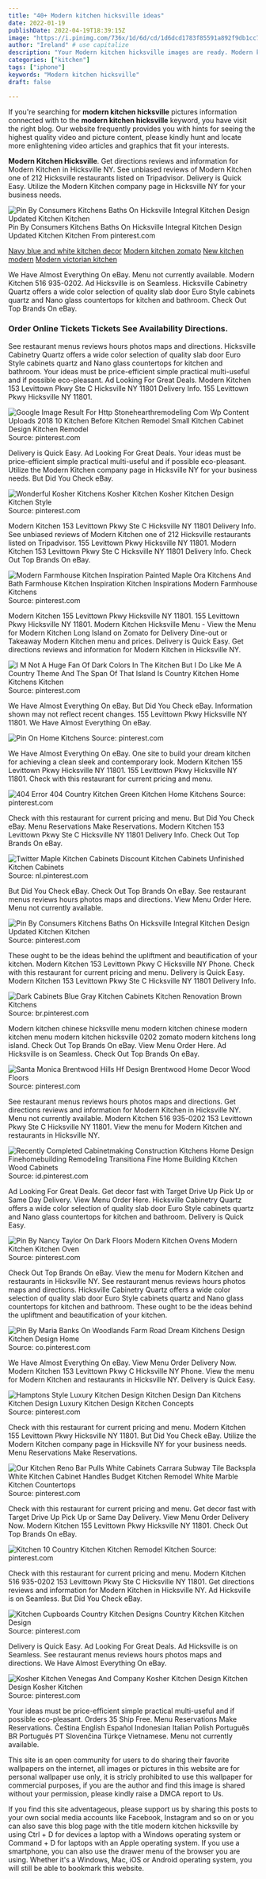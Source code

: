 ```yaml
---
title: "40+ Modern kitchen hicksville ideas"
date: 2022-01-19
publishDate: 2022-04-19T18:39:15Z
image: "https://i.pinimg.com/736x/1d/6d/cd/1d6dcd1783f85591a892f9db1cc77519--kitchen-design-layouts-kitchen-designs.jpg"
author: "Ireland" # use capitalize
description: "Your Modern kitchen hicksville images are ready. Modern kitchen hicksville are a topic that is being searched for and liked by netizens today. You can Get the Modern kitchen hicksville files here. Get all royalty-free photos."
categories: ["kitchen"]
tags: ["iphone"]
keywords: "Modern kitchen hicksville"
draft: false

---
```


If you're searching for **modern kitchen hicksville** pictures information connected with to the **modern kitchen hicksville** keyword, you have visit the right  blog.  Our website frequently  provides you with  hints  for seeing  the highest  quality video and picture  content, please kindly hunt and locate more enlightening video articles and graphics  that fit your interests.

**Modern Kitchen Hicksville**. Get directions reviews and information for Modern Kitchen in Hicksville NY. See unbiased reviews of Modern Kitchen one of 212 Hicksville restaurants listed on Tripadvisor. Delivery is Quick Easy. Utilize the Modern Kitchen company page in Hicksville NY for your business needs.

![Pin By Consumers Kitchens Baths On Hicksville Integral Kitchen Design Updated Kitchen Kitchen](https://i.pinimg.com/originals/35/b4/8f/35b48fec28b11dec9d9933a36f89f8ec.jpg "Pin By Consumers Kitchens Baths On Hicksville Integral Kitchen Design Updated Kitchen Kitchen")
Pin By Consumers Kitchens Baths On Hicksville Integral Kitchen Design Updated Kitchen Kitchen From pinterest.com

[Navy blue and white kitchen decor](/navy-blue-and-white-kitchen-decor/)
[Modern kitchen zomato](/modern-kitchen-zomato/)
[New kitchen modern](/new-kitchen-modern/)
[Modern victorian kitchen](/modern-victorian-kitchen/)

We Have Almost Everything On eBay. Menu not currently available. Modern Kitchen 516 935-0202. Ad Hicksville is on Seamless. Hicksville Cabinetry Quartz offers a wide color selection of quality slab door Euro Style cabinets quartz and Nano glass countertops for kitchen and bathroom. Check Out Top Brands On eBay.

### Order Online Tickets Tickets See Availability Directions.

See restaurant menus reviews hours photos maps and directions. Hicksville Cabinetry Quartz offers a wide color selection of quality slab door Euro Style cabinets quartz and Nano glass countertops for kitchen and bathroom. Your ideas must be price-efficient simple practical multi-useful and if possible eco-pleasant. Ad Looking For Great Deals. Modern Kitchen 153 Levittown Pkwy Ste C Hicksville NY 11801 Delivery Info. 155 Levittown Pkwy Hicksville NY 11801.


![Google Image Result For Http Stonehearthremodeling Com Wp Content Uploads 2018 10 Kitchen Before Kitchen Remodel Small Kitchen Cabinet Design Kitchen Remodel](https://i.pinimg.com/originals/5e/cc/e2/5ecce23a1f8d8ebcc9cbc8aec5ddd422.jpg "Google Image Result For Http Stonehearthremodeling Com Wp Content Uploads 2018 10 Kitchen Before Kitchen Remodel Small Kitchen Cabinet Design Kitchen Remodel")
Source: pinterest.com

Delivery is Quick Easy. Ad Looking For Great Deals. Your ideas must be price-efficient simple practical multi-useful and if possible eco-pleasant. Utilize the Modern Kitchen company page in Hicksville NY for your business needs. But Did You Check eBay.

![Wonderful Kosher Kitchens Kosher Kitchen Kosher Kitchen Design Kitchen Style](https://i.pinimg.com/originals/89/64/8d/89648d1dbfc02fe7ecc9c47a22d7ebc5.jpg "Wonderful Kosher Kitchens Kosher Kitchen Kosher Kitchen Design Kitchen Style")
Source: pinterest.com

Modern Kitchen 153 Levittown Pkwy Ste C Hicksville NY 11801 Delivery Info. See unbiased reviews of Modern Kitchen one of 212 Hicksville restaurants listed on Tripadvisor. 155 Levittown Pkwy Hicksville NY 11801. Modern Kitchen 153 Levittown Pkwy Ste C Hicksville NY 11801 Delivery Info. Check Out Top Brands On eBay.

![Modern Farmhouse Kitchen Inspiration Painted Maple Ora Kitchens And Bath Farmhouse Kitchen Inspiration Kitchen Inspirations Modern Farmhouse Kitchens](https://i.pinimg.com/originals/9b/46/9a/9b469aba404cb07aa33626cbf9d9e462.jpg "Modern Farmhouse Kitchen Inspiration Painted Maple Ora Kitchens And Bath Farmhouse Kitchen Inspiration Kitchen Inspirations Modern Farmhouse Kitchens")
Source: pinterest.com

Modern Kitchen 155 Levittown Pkwy Hicksville NY 11801. 155 Levittown Pkwy Hicksville NY 11801. Modern Kitchen Hicksville Menu - View the Menu for Modern Kitchen Long Island on Zomato for Delivery Dine-out or Takeaway Modern Kitchen menu and prices. Delivery is Quick Easy. Get directions reviews and information for Modern Kitchen in Hicksville NY.

![I M Not A Huge Fan Of Dark Colors In The Kitchen But I Do Like Me A Country Theme And The Span Of That Island Is Country Kitchen Home Kitchens Kitchen](https://i.pinimg.com/originals/f9/06/b5/f906b5623870e11bd14e73da5cca762a.jpg "I M Not A Huge Fan Of Dark Colors In The Kitchen But I Do Like Me A Country Theme And The Span Of That Island Is Country Kitchen Home Kitchens Kitchen")
Source: pinterest.com

We Have Almost Everything On eBay. But Did You Check eBay. Information shown may not reflect recent changes. 155 Levittown Pkwy Hicksville NY 11801. We Have Almost Everything On eBay.

![Pin On Home Kitchens](https://i.pinimg.com/originals/89/f4/0a/89f40a1787b995691e05ee6b56355402.png "Pin On Home Kitchens")
Source: pinterest.com

We Have Almost Everything On eBay. One site to build your dream kitchen for achieving a clean sleek and contemporary look. Modern Kitchen 155 Levittown Pkwy Hicksville NY 11801. 155 Levittown Pkwy Hicksville NY 11801. Check with this restaurant for current pricing and menu.

![404 Error 404 Country Kitchen Green Kitchen Home Kitchens](https://i.pinimg.com/originals/ab/31/94/ab31941425fb1ea8d8938dc038758cbb.jpg "404 Error 404 Country Kitchen Green Kitchen Home Kitchens")
Source: pinterest.com

Check with this restaurant for current pricing and menu. But Did You Check eBay. Menu Reservations Make Reservations. Modern Kitchen 153 Levittown Pkwy Ste C Hicksville NY 11801 Delivery Info. Check Out Top Brands On eBay.

![Twitter Maple Kitchen Cabinets Discount Kitchen Cabinets Unfinished Kitchen Cabinets](https://i.pinimg.com/736x/ed/ae/21/edae218a8d6027e789c3cab4745aa4fe--gray-kitchen-cabinets-maple-cabinets.jpg "Twitter Maple Kitchen Cabinets Discount Kitchen Cabinets Unfinished Kitchen Cabinets")
Source: nl.pinterest.com

But Did You Check eBay. Check Out Top Brands On eBay. See restaurant menus reviews hours photos maps and directions. View Menu Order Here. Menu not currently available.

![Pin By Consumers Kitchens Baths On Hicksville Integral Kitchen Design Updated Kitchen Kitchen](https://i.pinimg.com/originals/35/b4/8f/35b48fec28b11dec9d9933a36f89f8ec.jpg "Pin By Consumers Kitchens Baths On Hicksville Integral Kitchen Design Updated Kitchen Kitchen")
Source: pinterest.com

These ought to be the ideas behind the upliftment and beautification of your kitchen. Modern Kitchen 153 Levittown Pkwy C Hicksville NY Phone. Check with this restaurant for current pricing and menu. Delivery is Quick Easy. Modern Kitchen 153 Levittown Pkwy Ste C Hicksville NY 11801 Delivery Info.

![Dark Cabinets Blue Gray Kitchen Cabinets Kitchen Renovation Brown Kitchens](https://i.pinimg.com/originals/39/3e/1e/393e1e4d3c56eea707ebd0c3cbe94331.jpg "Dark Cabinets Blue Gray Kitchen Cabinets Kitchen Renovation Brown Kitchens")
Source: br.pinterest.com

Modern kitchen chinese hicksville menu modern kitchen chinese modern kitchen menu modern kitchen hicksville 0202 zomato modern kitchens long island. Check Out Top Brands On eBay. View Menu Order Here. Ad Hicksville is on Seamless. Check Out Top Brands On eBay.

![Santa Monica Brentwood Hills Hf Design Brentwood Home Decor Wood Floors](https://i.pinimg.com/originals/f6/81/07/f68107c91db2f7f7679cc17d7e025ebd.jpg "Santa Monica Brentwood Hills Hf Design Brentwood Home Decor Wood Floors")
Source: pinterest.com

See restaurant menus reviews hours photos maps and directions. Get directions reviews and information for Modern Kitchen in Hicksville NY. Menu not currently available. Modern Kitchen 516 935-0202 153 Levittown Pkwy Ste C Hicksville NY 11801. View the menu for Modern Kitchen and restaurants in Hicksville NY.

![Recently Completed Cabinetmaking Construction Kitchens Home Design Finehomebuilding Remodeling Transitiona Fine Home Building Kitchen Wood Cabinets](https://i.pinimg.com/736x/a1/07/95/a107952ad001baf111bc8bd41f39f638.jpg "Recently Completed Cabinetmaking Construction Kitchens Home Design Finehomebuilding Remodeling Transitiona Fine Home Building Kitchen Wood Cabinets")
Source: id.pinterest.com

Ad Looking For Great Deals. Get decor fast with Target Drive Up Pick Up or Same Day Delivery. View Menu Order Here. Hicksville Cabinetry Quartz offers a wide color selection of quality slab door Euro Style cabinets quartz and Nano glass countertops for kitchen and bathroom. Delivery is Quick Easy.

![Pin By Nancy Taylor On Dark Floors Modern Kitchen Ovens Modern Kitchen Kitchen Oven](https://i.pinimg.com/600x315/53/6c/09/536c09fada027df989d4e70214ccc3ab.jpg "Pin By Nancy Taylor On Dark Floors Modern Kitchen Ovens Modern Kitchen Kitchen Oven")
Source: pinterest.com

Check Out Top Brands On eBay. View the menu for Modern Kitchen and restaurants in Hicksville NY. See restaurant menus reviews hours photos maps and directions. Hicksville Cabinetry Quartz offers a wide color selection of quality slab door Euro Style cabinets quartz and Nano glass countertops for kitchen and bathroom. These ought to be the ideas behind the upliftment and beautification of your kitchen.

![Pin By Maria Banks On Woodlands Farm Road Dream Kitchens Design Kitchen Design Home](https://i.pinimg.com/originals/1f/53/6a/1f536a2c3e344d0e282e34023bab4056.jpg "Pin By Maria Banks On Woodlands Farm Road Dream Kitchens Design Kitchen Design Home")
Source: co.pinterest.com

We Have Almost Everything On eBay. View Menu Order Delivery Now. Modern Kitchen 153 Levittown Pkwy C Hicksville NY Phone. View the menu for Modern Kitchen and restaurants in Hicksville NY. Delivery is Quick Easy.

![Hamptons Style Luxury Kitchen Design Kitchen Design Dan Kitchens Kitchen Design Luxury Kitchen Design Kitchen Concepts](https://i.pinimg.com/736x/81/d1/14/81d1142b9d74631b081a7f6d24528ddf--calacatta-marble-concept-kitchens.jpg "Hamptons Style Luxury Kitchen Design Kitchen Design Dan Kitchens Kitchen Design Luxury Kitchen Design Kitchen Concepts")
Source: pinterest.com

Check with this restaurant for current pricing and menu. Modern Kitchen 155 Levittown Pkwy Hicksville NY 11801. But Did You Check eBay. Utilize the Modern Kitchen company page in Hicksville NY for your business needs. Menu Reservations Make Reservations.

![Our Kitchen Reno Bar Pulls White Cabinets Carrara Subway Tile Backspla White Kitchen Cabinet Handles Budget Kitchen Remodel White Marble Kitchen Countertops](https://i.pinimg.com/736x/69/77/91/6977917b5779fb404081c89f475e9a7f--shaker-cabinets-white-cabinets.jpg "Our Kitchen Reno Bar Pulls White Cabinets Carrara Subway Tile Backspla White Kitchen Cabinet Handles Budget Kitchen Remodel White Marble Kitchen Countertops")
Source: pinterest.com

Check with this restaurant for current pricing and menu. Get decor fast with Target Drive Up Pick Up or Same Day Delivery. View Menu Order Delivery Now. Modern Kitchen 155 Levittown Pkwy Hicksville NY 11801. Check Out Top Brands On eBay.

![Kitchen 10 Country Kitchen Kitchen Remodel Kitchen](https://i.pinimg.com/originals/85/fc/3d/85fc3d87201c515b7ce0bcd8c38e0d3e.jpg "Kitchen 10 Country Kitchen Kitchen Remodel Kitchen")
Source: pinterest.com

Check with this restaurant for current pricing and menu. Modern Kitchen 516 935-0202 153 Levittown Pkwy Ste C Hicksville NY 11801. Get directions reviews and information for Modern Kitchen in Hicksville NY. Ad Hicksville is on Seamless. But Did You Check eBay.

![Kitchen Cupboards Country Kitchen Designs Country Kitchen Kitchen Design](https://i.pinimg.com/564x/9a/96/4f/9a964f5f5453bdfc9c07a4c9db755dce--country-kitchens-dream-kitchens.jpg "Kitchen Cupboards Country Kitchen Designs Country Kitchen Kitchen Design")
Source: pinterest.com

Delivery is Quick Easy. Ad Looking For Great Deals. Ad Hicksville is on Seamless. See restaurant menus reviews hours photos maps and directions. We Have Almost Everything On eBay.

![Kosher Kitchen Venegas And Company Kosher Kitchen Design Kitchen Design Kosher Kitchen](https://i.pinimg.com/736x/1d/6d/cd/1d6dcd1783f85591a892f9db1cc77519--kitchen-design-layouts-kitchen-designs.jpg "Kosher Kitchen Venegas And Company Kosher Kitchen Design Kitchen Design Kosher Kitchen")
Source: pinterest.com

Your ideas must be price-efficient simple practical multi-useful and if possible eco-pleasant. Orders 35 Ship Free. Menu Reservations Make Reservations. Čeština English Español Indonesian Italian Polish Português BR Português PT Slovenčina Türkçe Vietnamese. Menu not currently available.

This site is an open community for users to do sharing their favorite wallpapers on the internet, all images or pictures in this website are for personal wallpaper use only, it is stricly prohibited to use this wallpaper for commercial purposes, if you are the author and find this image is shared without your permission, please kindly raise a DMCA report to Us.

If you find this site adventageous, please support us by sharing this posts to your own social media accounts like Facebook, Instagram and so on or you can also save this blog page with the title modern kitchen hicksville by using Ctrl + D for devices a laptop with a Windows operating system or Command + D for laptops with an Apple operating system. If you use a smartphone, you can also use the drawer menu of the browser you are using. Whether it's a Windows, Mac, iOS or Android operating system, you will still be able to bookmark this website.

